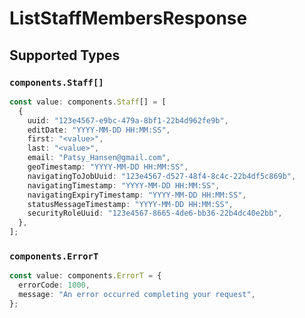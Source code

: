 # ListStaffMembersResponse


## Supported Types

### `components.Staff[]`

```typescript
const value: components.Staff[] = [
  {
    uuid: "123e4567-e9bc-479a-8bf1-22b4d962fe9b",
    editDate: "YYYY-MM-DD HH:MM:SS",
    first: "<value>",
    last: "<value>",
    email: "Patsy_Hansen@gmail.com",
    geoTimestamp: "YYYY-MM-DD HH:MM:SS",
    navigatingToJobUuid: "123e4567-d527-48f4-8c4c-22b4df5c869b",
    navigatingTimestamp: "YYYY-MM-DD HH:MM:SS",
    navigatingExpiryTimestamp: "YYYY-MM-DD HH:MM:SS",
    statusMessageTimestamp: "YYYY-MM-DD HH:MM:SS",
    securityRoleUuid: "123e4567-8665-4de6-bb36-22b4dc40e2bb",
  },
];
```

### `components.ErrorT`

```typescript
const value: components.ErrorT = {
  errorCode: 1000,
  message: "An error occurred completing your request",
};
```

